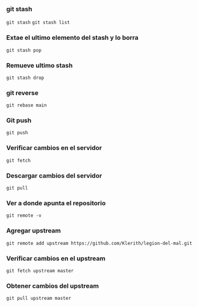 ### git stash
``
git stash
``
``
git stash list
``
### Extae el ultimo elemento del stash y lo borra
``
git stash pop
``
### Remueve ultimo stash
``
git stash drop
``
### git reverse
``
git rebase main
``
### Git push
``
git push
``
### Verificar cambios en el servidor
``
git fetch
``
### Descargar cambios del servidor
``
git pull
``
### Ver a donde apunta el repositorio
``
git remote -v
``
### Agregar upstream
``
git remote add upstream https://github.com/Klerith/legion-del-mal.git
``
### Verificar cambios en el upstream
``
git fetch upstream master
``
### Obtener cambios del upstream
``
git pull upstream master
``
